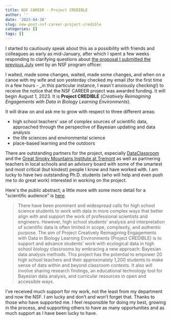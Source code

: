 ```yaml
---
title: NSF CAREER - Project CREDIBLE
author: ''
date: '2023-04-30'
slug: new-post-nsf-career-project-credible
categories: []
tags: []
---
```


I started to cautiously speak about this as a possibility with friends and colleagues as early as mid-January, after which I spent a few weeks responding to clarifying questions about [the proposal I submitted the previous July](https://joshuamrosenberg.com/post/2023/04/04/before-and-after-i-first-started-to-think-about-the-core-idea-in-my-nsf-career-proposal/) sent by an NSF program officer.

I waited, made some changes, waited, made some changes, and when on a canoe with my wife and son yesterday checked my email (for the first time in a few hours - _in this particular instance, I wasn't anxiously checking!) to receive the notice that the NSF CAREER project was awarded funding. It will begin August 1, 2023. It is **Project CREDIBLE** (*Creatively Reimagining Engagements with Data in Biology Learning Environments*).

It will draw on and ask me to grow with respect to three different areas:

- high school teachers' use of complex sources of scientific data, approached through the perspective of Bayesian updating and data analysis
- the life sciences and environmental science
- place-based learning and the outdoors

There are outstanding partners for the project, especially [DataClassroom](https://dataclassroom.com) and the [Great Smoky Mountains Institute at Tremont](https://gsmit.org/) as well as partnering teachers in local schools and an advisory board with some of the smartest and most critical (but kindest) people I know and have worked with. I am lucky to have two outstanding Ph.D. students (who will help and even push me to do great work) interested in working on the project.

Here's the public abstract; a little more with some more detail for a "scientific audience" is [here](https://www.nsf.gov/awardsearch/showAward?AWD_ID=2239152&HistoricalAwards=false).

> There have been prominent and widespread calls for high school science students to work with data in more complex ways that better align with and support the work of professional scientists and engineers. However, high school students' analysis and interpretation of scientific data is often limited in scope, complexity, and authentic purpose. The aim of Project Creatively Reimagining Engagements with Data in Biology Learning Environments (Project CREDIBLE) is to support and advance students' work with ecological data in high school biology classrooms by embracing a new approach: Bayesian data analysis methods. This project has the potential to empower 20 high school teachers and their approximately 1,200 students to make sense of data within and beyond classroom contexts. It also will involve sharing research findings, an educational technology tool for Bayesian data analysis, and curricular resources in open and accessible ways.

I’ve received much support for my work, not the least from my department and now the NSF. I am lucky and don’t and won’t forget that. Thanks to those who have supported me. I feel responsible for doing my best, growing in the process, and supporting others to have as many opportunities and as much support as I have been lucky to have.